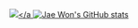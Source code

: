 <a href="https://opgc.me/#/users/JaeWonLee3003" target="_blank"><img src="https://api.opgc.me/githubs/users/JaeWonLee3003/tag/?theme=basic" /></a
![Jae Won's GitHub stats](https://github-readme-stats.vercel.app/api?username=JaeWonLee3003&show_icons=true&theme=dracula)

